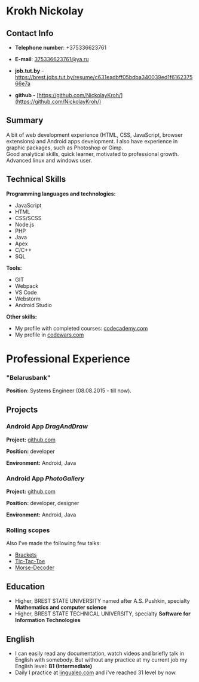 # **Krokh Nickolay**


## **Contact Info**

- **Telephone number**: +375336623761 

- **E-mail**: 375336623761@ya.ru

- **job.tut.by** - https://brest.jobs.tut.by/resume/c631eadbff05bdba340039ed1f616237566e7a

- **github -** [https://github.com/NickolayKroh/](https://github.com/NickolayKroh/)


## **Summary**

A bit of web development experience (HTML, CSS, JavaScript, browser extensions) and Android apps development. I also have experience in graphic packages, such as Photoshop or Gimp.  
Good analytical skills, quick learner, motivated to professional growth.
Advanced linux and windows user.


## **Technical Skills**

**Programming languages and technologies:**
- JavaScript 
- HTML
- CSS/SCSS
- Node.js
- PHP
- Java
- Apex
- C/C++
- SQL

**Tools:** 
- GIT
- Webpack
- VS Code
- Webstorm
- Android Studio

**Other skills:**
- My profile with completed courses: [codecademy.com](https://www.codecademy.com/profiles/0239390839)
- My profile in [codewars.com](https://www.codewars.com/users/NickolayKroh)


# **Professional Experience**

###  "Belarusbank"
   
**Position**: Systems Engineer (08.08.2015 - till now).


## **Projects**

### Android App *DragAndDraw*

**Project:** [github.com](https://github.com/NickolayKroh/DragAndDraw)

**Position:** developer

**Environment:** Android, Java

### Android App *PhotoGallery*

**Project:** [github.com](https://github.com/NickolayKroh/PhotoGallery)

**Position:** developer,  designer

**Environment:** Android, Java


### Rolling scopes

Also I've made the following few talks:

- [Brackets](https://github.com/NickolayKroh/brackets)
- [Tic-Tac-Toe](https://github.com/NickolayKroh/tic-tac-toe)
- [Morse-Decoder](https://github.com/NickolayKroh/morse-decoder)


## **Education**

-   Higher, BREST STATE UNIVERSITY named after A.S. Pushkin, specialty **Mathematics and computer science**
-   Higher, BREST STATE TECHNICAL UNIVERSITY, specialty **Software for Information Technologies**


## **English**
    
-   I can easily read any documentation, watch videos and briefly talk in English with somebody. But without any practice at my current job my English level:  **B1 (Intermediate)**
- Daily I practice at [lingualeo.com](https://lingualeo.com/) and i've reached 31 level by now.
